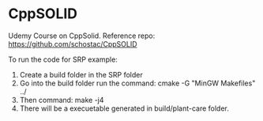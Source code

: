 # CppSOLID
Udemy Course on CppSolid. Reference repo: https://github.com/schostac/CppSOLID


To run the code for SRP example:
1.  Create a build folder in the SRP folder
2.  Go into the build folder run the command: cmake -G "MinGW Makefiles" ../
3.  Then command: make -j4
4.  There will be a execuetable generated in build/plant-care folder.    
